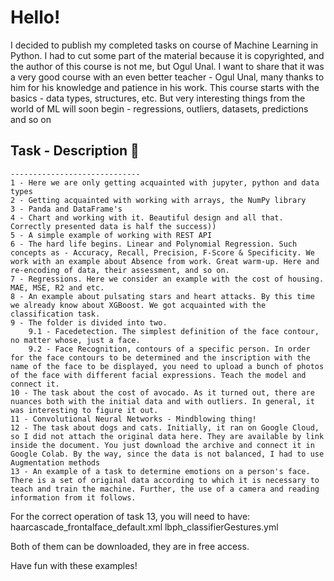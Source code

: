 # Hello!

I decided to publish my completed tasks on course of Machine Learning in Python. I had to cut some part of the material because it is copyrighted, and the author of this course is not me, but Ogul Unal. I want to share that it was a very good course with an even better teacher - Ogul Unal, many thanks to him for his knowledge and patience in his work.
This course starts with the basics - data types, structures, etc. But very interesting things from the world of ML will soon begin - regressions, outliers, datasets, predictions and so on

## Task - Description :ledger:
```
-----------------------------
1 - Here we are only getting acquainted with jupyter, python and data types
2 - Getting acquainted with working with arrays, the NumPy library
3 - Panda and DataFrame's
4 - Chart and working with it. Beautiful design and all that. Correctly presented data is half the success))
5 - A simple example of working with REST API
6 - The hard life begins. Linear and Polynomial Regression. Such concepts as - Accuracy, Recall, Precision, F-Score & Specificity. We work with an example about Absence from work. Great warm-up. Here and re-encoding of data, their assessment, and so on.
7 - Regressions. Here we consider an example with the cost of housing. MAE, MSE, R2 and etc.
8 - An example about pulsating stars and heart attacks. By this time we already know about XGBoost. We got acquainted with the classification task.
9 - The folder is divided into two.
    9.1 - Facedetection. The simplest definition of the face contour, no matter whose, just a face.
    9.2 - Face Recognition, contours of a specific person. In order for the face contours to be determined and the inscription with the name of the face to be displayed, you need to upload a bunch of photos of the face with different facial expressions. Teach the model and connect it.
10 - The task about the cost of avocado. As it turned out, there are nuances both with the initial data and with outliers. In general, it was interesting to figure it out.
11 - Convolutional Neural Networks - Mindblowing thing!
12 - The task about dogs and cats. Initially, it ran on Google Cloud, so I did not attach the original data here. They are available by link inside the document. You just download the archive and connect it in Google Colab. By the way, since the data is not balanced, I had to use Augmentation methods
13 - An example of a task to determine emotions on a person's face. There is a set of original data according to which it is necessary to teach and train the machine. Further, the use of a camera and reading information from it follows.
```

For the correct operation of task 13, you will need to have:
haarcascade_frontalface_default.xml
lbph_classifierGestures.yml

Both of them can be downloaded, they are in free access.

Have fun with these examples!

